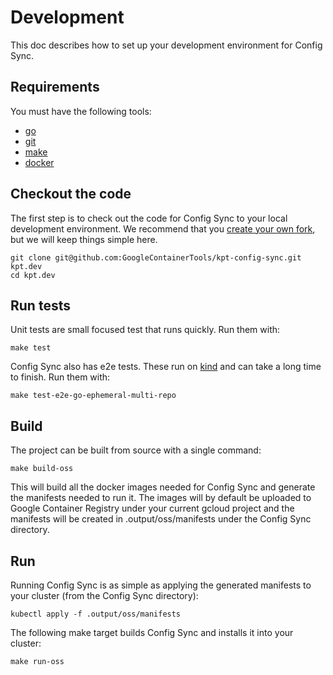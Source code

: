 # Development
This doc describes how to set up your development environment for Config Sync.

## Requirements
You must have the following tools:
* [go]
* [git]
* [make]
* [docker]

## Checkout the code
The first step is to check out the code for Config Sync to your local
development environment. We recommend that you [create your own fork], but we will
keep things simple here.

```
git clone git@github.com:GoogleContainerTools/kpt-config-sync.git kpt.dev
cd kpt.dev
```

## Run tests
Unit tests are small focused test that runs quickly. Run them with:
```
make test
```

Config Sync also has e2e tests. These run on [kind] and can take a long time
to finish. Run them with:
```
make test-e2e-go-ephemeral-multi-repo
```

## Build
The project can be built from source with a single command:

```
make build-oss
```

This will build all the docker images needed for Config Sync and generate
the manifests needed to run it. The images will by default be uploaded to 
Google Container Registry under your current gcloud project and the manifests
will be created in .output/oss/manifests under the Config Sync directory.

## Run
Running Config Sync is as simple as applying the generated manifests to your
cluster (from the Config Sync directory):

```
kubectl apply -f .output/oss/manifests
```

The following make target builds Config Sync and installs it into your cluster:

```
make run-oss
```


[go]: https://go.dev/doc/install
[git]: https://docs.github.com/en/get-started/quickstart/set-up-git
[make]: https://www.gnu.org/software/make/
[docker]: https://www.docker.com/get-started
[create your own fork]: https://docs.github.com/en/get-started/quickstart/fork-a-repo
[kind]: https://kind.sigs.k8s.io/
